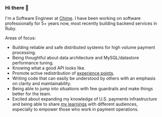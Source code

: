 ### Hi there 👋

<!--
**polina-soshnin/polina-soshnin** is a ✨ _special_ ✨ repository because its `README.md` (this file) appears on your GitHub profile.

Here are some ideas to get you started:

- 🔭 I’m currently working on ...
- 🌱 I’m currently learning ...
- 👯 I’m looking to collaborate on ...
- 🤔 I’m looking for help with ...
- 💬 Ask me about ...
- 📫 How to reach me: ...
- 😄 Pronouns: ...
- ⚡ Fun fact: ...
-->

I'm a Software Engineer at [Chime](https://www.chime.com/careers/). I have been working on software professionally for 5+ years now, most recently building backend services in Ruby.

Areas of focus:

- Building reliable and safe distributed systems for high volume payment processing.
- Being thoughtful about data architecture and MySQL/datastore performance tuning.
- Knowing what a good API looks like.
- Promote active redistribution of [experience points](https://deniseyu.io/2020/05/23/habits-of-high-performing-teams.html).
- Writing code that can easily be understood by others with an emphasis on clarity and maintainability.
- Being able to jump into situations with few guardrails and make things better for the team.
- Excited about expanding my knowledge of U.S. payments infrastructure and being able to share [my learnings](https://github.com/polina-soshnin/polina-soshnin/blob/master/payments_resources.md) with different audiences, especially to empower those who work in payment operations.
